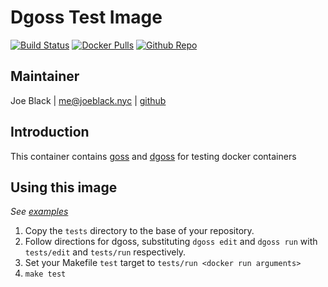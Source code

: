 # Dgoss Test Image
[![Build Status](https://travis-ci.org/joeblackwaslike/docker-dgoss.svg?branch=master)](https://travis-ci.org/joeblackwaslike/docker-dgoss) [![Docker Pulls](https://img.shields.io/docker/pulls/joeblackwaslike/dgoss.svg)](https://hub.docker.com/r/joeblackwaslike/dgoss/) [![Github Repo](https://img.shields.io/badge/contributions-welcome-brightgreen.svg?style=flat)](https://github.com/joeblackwaslike/docker-dgoss)


## Maintainer
Joe Black | <me@joeblack.nyc> | [github](https://github.com/joeblackwaslike)


## Introduction
This container contains [goss](https://github.com/aelsabbahy/goss) and [dgoss](https://github.com/aelsabbahy/goss/tree/master/extras/dgoss) for testing docker containers


## Using this image
*See [examples](examples)*

1. Copy the `tests` directory to the base of your repository.
2. Follow directions for dgoss, substituting `dgoss edit` and `dgoss run` with
   `tests/edit` and `tests/run` respectively.
3. Set your Makefile `test` target to `tests/run <docker run arguments>`
4. `make test`
